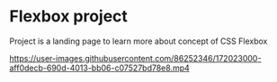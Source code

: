# Flexbox project

<p>Project is a landing page to learn more about concept of CSS Flexbox</p>



https://user-images.githubusercontent.com/86252346/172023000-aff0decb-690d-4013-bb06-c07527bd78e8.mp4


